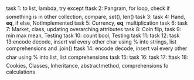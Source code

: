 task 1: to list, lambda, try except
❗️task 2: Pangram, for loop, check if something is in other collection, compare, set(), len()
task 3:
task 4: Hand, __eq__, if else, NotImplemented
task 5: Currency, __eq__, multiplication 
task 6:
task 7: Market, class, updating overarching attributes
task 8: Coin flip,
task 9: min max mean, Testing
task 10: count bool, Testing
task 11:
task 12:
task 13:encode decode, insert val every other char using % into strings, list comprehensions and .join()
❗️task 14: encode decode, insert val every other char using % into list, list comprehensions
task 15:
task 16:
task 17:
❗️task 18: Cookies, Classes, Inheritance, abstractmethod, comprehensions fo calculations
